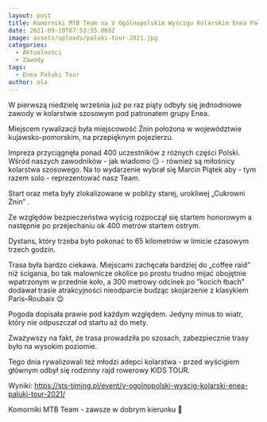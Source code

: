 ```yaml
---
layout: post
title: Komorniki MTB Team na V Ogólnopolskim Wyścigu Kolarskim Enea Pałuki Tour 2021
date: 2021-09-10T07:53:55.068Z
image: assets/uploads/paluki-tour-2021.jpg
categories:
  - Aktualności
  - Zawody
tags:
  - Enea Pałuki Tour
author: ola
---
```

W pierwszą niedzielę września już po raz piąty odbyły się jednodniowe zawody w kolarstwie szosowym pod patronatem grupy Enea.
<!--more-->

Miejscem rywalizacji była miejscowość Żnin położona w województwie kujawsko-pomorskim, na przepięknym pojezierzu. 

Impreza przyciągnęła ponad 400 uczestników z różnych części Polski. Wśród naszych zawodników - jak wiadomo 😏 - również są miłośnicy kolarstwa szosowego. Na to wydarzenie wybrał się Marcin Piątek aby - tym razem solo - reprezentować nasz Team. 

Start oraz meta były zlokalizowane w pobliży starej, urokliwej „Cukrowni Żnin” .  

Ze względów bezpieczeństwa wyścig rozpoczął się startem honorowym a następnie po przejechaniu ok 400 metrów startem ostrym. 

Dystans, który trzeba było pokonać to 65 kilometrów w limicie czasowym trzech godzin. 

Trasa była bardzo ciekawa. Miejscami zachęcała bardziej do „coffee raid” niż ścigania, bo tak malownicze okolice po prostu trudno mijać obojętnie wpatrzonym w przednie koło, a 300 metrowy odcinek po ”kocich łbach” dodawał trasie atrakcyjności nieodparcie budząc skojarzenie z klasykiem Paris–Roubaix 😉 

Pogoda dopisała prawie pod każdym względem. Jedyny minus to wiatr, który nie odpuszczał od startu aż do mety.

Zważywszy na fakt, że trasa prowadziła po szosach, zabezpiecznie trasy było na wysokim poziomie. 

Tego dnia rywalizowali też młodzi adepci kolarstwa - przed wyścigiem głównym odbył się rodzinny rajd rowerowy KIDS TOUR. 

Wyniki:
<https://sts-timing.pl/event/v-ogolnopolski-wyscig-kolarski-enea-paluki-tour-2021/>

Komorniki MTB Team - zawsze w dobrym kierunku 🙂